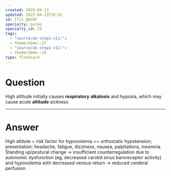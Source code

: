 ```yaml
---
created: 2025-04-13
updated: 2025-04-13T10:52
id: I7Jc_@WJ8f
specialty: pulmo
specialty_id: 25
tags:
  - "source/ak-step1-v11:": 
  - theme/nbme::27
  - "source/ak-step1-v11:": 
  - theme/nbme::29
type: flashcard
---
```


# Question
High altitude initially causes **respiratory** **alkalosis** and hypoxia, which may cause acute **altitude** sickness

---

# Answer
High altitute = risk factor for hypovolemia == orthostatic hypotension; presentation: headache, fatigue, dizziness, nausea, palpitations, insomnia   Standing up/postural change → insufficient counterregulation due to autonomic dysfunction (eg, decreased carotid sinus baroreceptor activity) and hypovolemia with decreased venous return → reduced cerebral perfusion